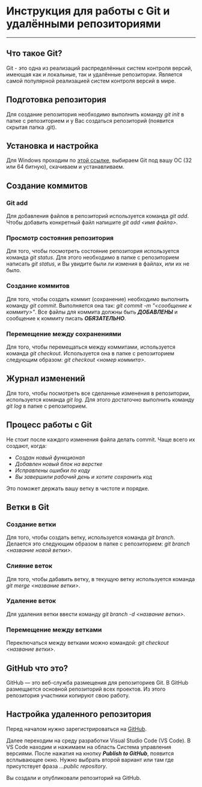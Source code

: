 # Инструкция для работы с Git и удалёнными репозиториями 
___

## Что такое Git?
Git - это одна из реализаций распределённых систем контроля версий, имеющая как и локальные, так и удалённые репозитории. Является самой популярной реализацией систем контроля версий в мире.
## Подготовка репозитория
Для создание репозитория необходимо выполнить команду *git init*  в папке с репозиторием и у Вас создаться репозиторий (появится скрытая папка .git).
## Установка и настройка
Для Windows проходим по [этой ссылке](https://git-scm.com/download/win/), выбираем Git под вашу ОС (32 или 64 битную), скачиваем и устанавливаем.
## Создание коммитов

### Git add
Для добавления файлов в репозиторий используется команда *git add*. Чтобы добавить конкретный файл напишите *git add <имя файла>*.

### Просмотр состояния репозитория
Для того, чтобы посмотреть состояние репозитория используется команда *git status*. Для этого необходимо в папке с репозиторием написать *git status*, и Вы увидите были ли измения в файлах, или их не было.

### Создание коммитов
Для того, чтобы создать коммит (сохранение) необходимо выполнить команду *git commit*. Выполняется она так: *git commit -m "<сообщение к коммиту>"*. Все файлы для коммита должны быть ***ДОБАВЛЕНЫ*** и сообщение к коммиту писать ***ОБЯЗАТЕЛЬНО***.

### Перемещение между сохранениями
Для того, чтобы перемещаться между коммитами, используется команда *git checkout*. Используется она в папке с репозиторием следующим образом: *git checkout <номер коммита>*.

## Журнал изменений
Для того, чтобы посмотреть все сделанные изменения в репозитории, используется команда *git log*. Для этого достаточно выполнить команду *git log* в папке с репозиторием.
## Процесс работы с Git
Не стоит после каждого изменения файла делать commit. Чаще всего их создают, когда:
* *Создан новый функционал*
* *Добавлен новый блок на верстке*
* *Исправлены ошибки по коду*
* *Вы завершили рабочий день и хотите сохранить код*

Это поможет держать вашу ветку в чистоте и порядке.
## Ветки в Git

### Создание ветки

Для того, чтобы создать ветку, используется команда *git branch*. Делается это следующим образом в папке с репозиторием: *git branch <название новой ветки>*.

### Слияние веток

Для того, чтобы дабавить ветку, в текущую ветку используется команда *git merge <название ветки>*.

### Удаление веток
Для удаления ветки ввести команду *git branch -d <название ветки>.*

### Перемещение между ветками
Переключаться между ветками можно командой: *git checkout <название ветки>*.
## GitHub что это?
GitHub — это веб-служба размещения для репозиториев Git. В GitHub размещается основной репозиторий всех проектов. Из этого репозитория участники копируют свою работу.
## Настройка удаленного репозитория
Перед началом нужно зарегистрироваться на [GitHub](https://github.com/).  

Далее переходим на среду разработки Visual Studio Code (VS Code).
В VS Code находим и нажимаем на область Система управления версиями.
После нажатия на кнопку *__Publish to GitHub__*, появится всплывающее окно. Нужно выбрать второй вариант или там где присутствует фраза *...public repository*.

Вы создали и опубликовали репозиторий на GitHub.